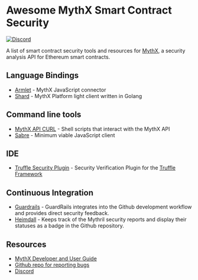 # Awesome MythX Smart Contract Security
[![Discord](https://img.shields.io/discord/481002907366588416.svg)](https://discord.gg/E3YrVtG)

A list of smart contract security tools and resources for [MythX](https://mythx.io), a security analysis API for Ethereum smart contracts.

## Language Bindings

- [Armlet](https://github.com/ConsenSys/armlet) - MythX JavaScript connector
- [Shard](https://github.com/JoranHonig/shard) - MythX Platform light client written in Golang

## Command line tools

- [MythX API CURL](https://github.com/rocky/mythril-api-curl/) - Shell scripts that interact with the MythX API
- [Sabre](https://github.com/b-mueller/sabre) - Minimum viable JavaScript client

## IDE

- [Truffle Security Plugin](https://github.com/ConsenSys/truffle-security) - Security Verification Plugin for the [Truffle Framework](https://truffleframework.com)

## Continuous Integration

- [Guardrails](https://www.guardrails.io) - GuardRails integrates into the Github development workflow and provides direct security feedback.
- [Heimdall](https://heimdall.maddevs.io) - Keeps track of the Mythril security reports and display their statuses as a badge in the Github repository.


## Resources

- [MythX Developer and User Guide](https://docs.mythx.io/en/latest/)
- [Github repo for reporting bugs](https://github.com/ConsenSys/mythx-developer-support)
- [Discord](https://discord.gg/kktn8Wt)
